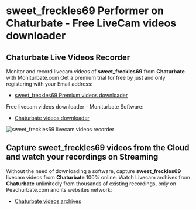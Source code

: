 # sweet_freckles69 Performer on Chaturbate - Free LiveCam videos downloader

## Chaturbate Live Videos Recorder

Monitor and record livecam videos of **sweet_freckles69** from **Chaturbate** with Moniturbate.com
Get a premium trial for free by just and only registering with your Email address:
* [sweet_freckles69 Premium videos downloader](https://moniturbate.com/request-demo-licence-key.html)

Free livecam videos downloader - Moniturbate Software:
* [Chaturbate videos downloader](https://moniturbate.com/moniturbate-download-software.html)

![sweet_freckles69 livecam videos recorder](https://peachurnet.com/templates/moniturbate-software.png)


## Capture sweet_freckles69 videos from the Cloud and watch your recordings on Streaming

Without the need of downloading a software, capture **sweet_freckles69** livecam videos from **Chaturbate** 100% online.
Watch Livecam archives from **Chaturbate** unlimitedly from thousands of existing recordings, only on Peachurbate.com and its websites network:
* [Chaturbate videos archives](https://peachurnet.com/)